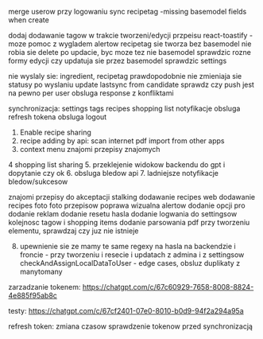 merge userow przy logowaniu
sync
recipetag -missing basemodel fields when create


dodaj dodawanie tagow w trakcie tworzeni/edycji przpeisu
react-toastify - moze pomoc z wygladem alertow
recipetag sie tworza bez basemodel
nie robia sie delete po updacie, byc moze tez nie basemodel
sprawdzic rozne formy edycji czy updatuja sie przez basemodel
sprawdzic settings

nie wyslaly sie: ingredient, recipetag
prawdopodobnie nie zmieniaja sie statusy po wyslaniu
update lastsync from candidate
sprawdz czy push jest na pewno per user
obsluga response z konfliktami



synchronizacja:
    settings
    tags
    recipes
    shopping list
    notyfikacje
obsluga refresh tokena
obsluga logout

1. Enable recipe sharing
2. recipe adding by api:
    scan
    internet
    pdf
    import from other apps
3. context menu
    znajomi
    przepisy znajomych
    
4 shopping list sharing
5. przeklejenie widokow backendu do gpt i dopytanie czy ok
6. obsluga bledow api
7. ladniejsze notyfikacje bledow/sukcesow

znajomi
przepisy do akceptacji
stalking
dodawanie recipes web
dodawanie recipes foto
foto przepisow
poprawa wizualna alertow
dodanie opcji pro
dodanie reklam
dodanie resetu hasla
dodanie logwania do settingsow
kolejnosc tagow i shopping items
dodanie parsowania pdf
przy tworzeniu elementu, sprawdzaj czy juz nie istnieje


8. upewnienie sie ze mamy te same regexy na hasla na backendzie i froncie - przy tworzeniu i resecie i updatach z admina i z settingsow
checkAndAssignLocalDataToUser - edge cases, obsluz duplikaty z manytomany

zarzadzanie tokenem:
https://chatgpt.com/c/67c60929-7658-8008-8824-4e885f95ab8c

testy:
https://chatgpt.com/c/67cf2401-07e0-8010-b0d9-94f2a294a95a


refresh token: 
zmiana czasow
sprawdzenie tokenow przed synchronizacją